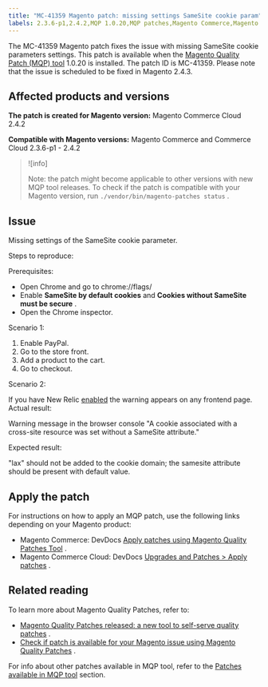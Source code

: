 ```yaml
---
title: "MC-41359 Magento patch: missing settings SameSite cookie param"
labels: 2.3.6-p1,2.4.2,MQP 1.0.20,MQP patches,Magento Commerce,Magento Commerce Cloud,SameSite,browser,cookies,error,settings,support tools
---
```


The MC-41359 Magento patch fixes the issue with missing SameSite cookie parameters settings. This patch is available when the [Magento Quality Patch (MQP) tool](https://support.magento.com/hc/en-us/articles/360047139492) 1.0.20 is installed. The patch ID is MC-41359. Please note that the issue is scheduled to be fixed in Magento 2.4.3.

## Affected products and versions

 **The patch is created for Magento version:** Magento Commerce Cloud 2.4.2

 **Compatible with Magento versions:** Magento Commerce and Commerce Cloud 2.3.6-p1 - 2.4.2

>![info]
>
>Note: the patch might become applicable to other versions with new MQP tool releases. To check if the patch is compatible with your Magento version, run `./vendor/bin/magento-patches status` .

## Issue

Missing settings of the SameSite cookie parameter.

 <span class="wysiwyg-underline">Steps to reproduce:</span> 

Prerequisites:

* Open Chrome and go to chrome://flags/
* Enable **SameSite by default cookies** and **Cookies without SameSite must be secure** .
* Open the Chrome inspector.

 <span class="wysiwyg-underline">Scenario 1:</span> 

1. Enable PayPal.
1. Go to the store front.
1. Add a product to the cart.
1. Go to checkout.

 <span class="wysiwyg-underline">Scenario 2:</span> 

If you have New Relic [enabled](https://docs.magento.com/user-guide/reports/new-relic-reporting.html) the warning appears on any frontend page. <span class="wysiwyg-underline">Actual result:</span> 

Warning message in the browser console "A cookie associated with a cross-site resource was set without a SameSite attribute."

 <span class="wysiwyg-underline">Expected result:</span> 

"lax" should not be added to the cookie domain; the samesite attribute should be present with default value.

## Apply the patch

For instructions on how to apply an MQP patch, use the following links depending on your Magento product:

* Magento Commerce: DevDocs [Apply patches using Magento Quality Patches Tool](https://devdocs.magento.com/guides/v2.4/comp-mgr/patching/mqp.html) .
* Magento Commerce Cloud: DevDocs [Upgrades and Patches > Apply patches](https://devdocs.magento.com/cloud/project/project-patch.html) .

## Related reading

To learn more about Magento Quality Patches, refer to:

* [Magento Quality Patches released: a new tool to self-serve quality patches](https://support.magento.com/hc/en-us/articles/360047139492) .
* [Check if patch is available for your Magento issue using Magento Quality Patches](https://support.magento.com/hc/en-us/articles/360047125252) .

For info about other patches available in MQP tool, refer to the [Patches available in MQP tool](https://support.magento.com/hc/en-us/sections/360010506631-Patches-available-in-MQP-tool-) section.